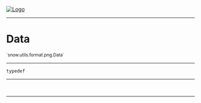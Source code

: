
[![Logo](../../../../../images/logo.png)](../../../../../api/index.html)

---



<h1>Data</h1>
<small>`snow.utils.format.png.Data`</small>



---

`typedef`

---

&nbsp;
&nbsp;









---

&nbsp;
&nbsp;
&nbsp;
&nbsp;
